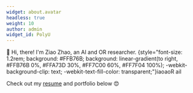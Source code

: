 ```yaml
---
widget: about.avatar
headless: true
weight: 10
author: admin
widget_id: PolyU
---
```

👋 Hi, there! I'm Ziao Zhao, an AI and OR researcher.
{style="font-size: 1.2rem; background: #FFB76B; background: linear-gradient(to right, #FFB76B 0%, #FFA73D 30%, #FF7C00 60%, #FF7F04 100%); -webkit-background-clip: text; -webkit-text-fill-color: transparent;"}iaoaoR aiI  

Check out my [resume](/about/) and portfolio below 😍
